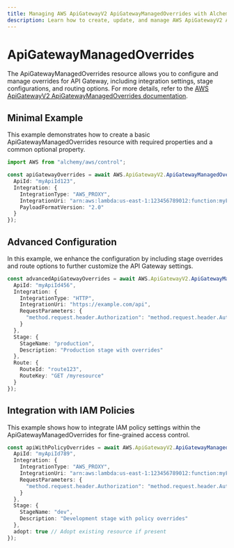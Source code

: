 ```yaml
---
title: Managing AWS ApiGatewayV2 ApiGatewayManagedOverrides with Alchemy
description: Learn how to create, update, and manage AWS ApiGatewayV2 ApiGatewayManagedOverrides using Alchemy Cloud Control.
---
```


# ApiGatewayManagedOverrides

The ApiGatewayManagedOverrides resource allows you to configure and manage overrides for API Gateway, including integration settings, stage configurations, and routing options. For more details, refer to the [AWS ApiGatewayV2 ApiGatewayManagedOverrides documentation](https://docs.aws.amazon.com/apigatewayv2/latest/userguide/).

## Minimal Example

This example demonstrates how to create a basic ApiGatewayManagedOverrides resource with required properties and a common optional property.

```ts
import AWS from "alchemy/aws/control";

const apiGatewayOverrides = await AWS.ApiGatewayV2.ApiGatewayManagedOverrides("defaultOverrides", {
  ApiId: "myApiId123",
  Integration: {
    IntegrationType: "AWS_PROXY",
    IntegrationUri: "arn:aws:lambda:us-east-1:123456789012:function:myFunction",
    PayloadFormatVersion: "2.0"
  }
});
```

## Advanced Configuration

In this example, we enhance the configuration by including stage overrides and route options to further customize the API Gateway settings.

```ts
const advancedApiGatewayOverrides = await AWS.ApiGatewayV2.ApiGatewayManagedOverrides("advancedOverrides", {
  ApiId: "myApiId456",
  Integration: {
    IntegrationType: "HTTP",
    IntegrationUri: "https://example.com/api",
    RequestParameters: {
      "method.request.header.Authorization": "method.request.header.Authorization"
    }
  },
  Stage: {
    StageName: "production",
    Description: "Production stage with overrides"
  },
  Route: {
    RouteId: "route123",
    RouteKey: "GET /myresource"
  }
});
```

## Integration with IAM Policies

This example shows how to integrate IAM policy settings within the ApiGatewayManagedOverrides for fine-grained access control.

```ts
const apiWithPolicyOverrides = await AWS.ApiGatewayV2.ApiGatewayManagedOverrides("policyOverrides", {
  ApiId: "myApiId789",
  Integration: {
    IntegrationType: "AWS_PROXY",
    IntegrationUri: "arn:aws:lambda:us-east-1:123456789012:function:myFunction",
    RequestParameters: {
      "method.request.header.Authorization": "method.request.header.Authorization"
    }
  },
  Stage: {
    StageName: "dev",
    Description: "Development stage with policy overrides"
  },
  adopt: true // Adopt existing resource if present
});
```